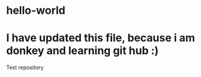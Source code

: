 # hello-world
# I have updated this file, because i am donkey and learning git hub :)
Test repository
